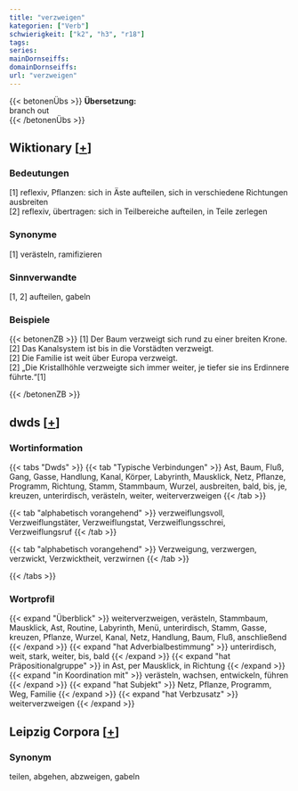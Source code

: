 ```yaml
---
title: "verzweigen"
kategorien: ["Verb"]
schwierigkeit: ["k2", "h3", "r18"]
tags:
series:
mainDornseiffs:
domainDornseiffs:
url: "verzweigen"
---
```


{{< betonenÜbs >}}
**Übersetzung:**  
branch out  
{{< /betonenÜbs >}}

## Wiktionary [[+](https://de.wiktionary.org/wiki/verzweigen)]

### Bedeutungen
[1] reflexiv, Pflanzen: sich in Äste aufteilen, sich in verschiedene Richtungen ausbreiten  
[2] reflexiv, übertragen: sich in Teilbereiche aufteilen, in Teile zerlegen  

### Synonyme
[1] verästeln, ramifizieren  

### Sinnverwandte
[1, 2] aufteilen, gabeln  

### Beispiele
{{< betonenZB >}}
[1] Der Baum verzweigt sich rund zu einer breiten Krone.  
[2] Das Kanalsystem ist bis in die Vorstädten verzweigt.  
[2] Die Familie ist weit über Europa verzweigt.  
[2] „Die Kristallhöhle verzweigte sich immer weiter, je tiefer sie ins Erdinnere führte.“[1]  

{{< /betonenZB >}}


## dwds [[+](https://www.dwds.de/wb/verzweigen)]

### Wortinformation
{{< tabs "Dwds" >}}
{{< tab "Typische Verbindungen" >}}
Ast, Baum, Fluß, Gang, Gasse, Handlung, Kanal, Körper, Labyrinth, Mausklick, Netz, Pflanze, Programm, Richtung, Stamm, Stammbaum, Wurzel, ausbreiten, bald, bis, je, kreuzen, unterirdisch, verästeln, weiter, weiterverzweigen
{{< /tab >}}

{{< tab "alphabetisch vorangehend" >}}
verzweiflungsvoll, Verzweiflungstäter, Verzweiflungstat, Verzweiflungsschrei, Verzweiflungsruf
{{< /tab >}}

{{< tab "alphabetisch vorangehend" >}}
Verzweigung, verzwergen, verzwickt, Verzwicktheit, verzwirnen
{{< /tab >}}

{{< /tabs >}}

### Wortprofil
{{< expand "Überblick" >}} weiterverzweigen, verästeln, Stammbaum, Mausklick, Ast, Routine, Labyrinth, Menü, unterirdisch, Stamm, Gasse, kreuzen, Pflanze, Wurzel, Kanal, Netz, Handlung, Baum, Fluß, anschließend {{< /expand >}}
{{< expand "hat Adverbialbestimmung" >}} unterirdisch, weit, stark, weiter, bis, bald {{< /expand >}}
{{< expand "hat Präpositionalgruppe" >}} in Ast, per Mausklick, in Richtung {{< /expand >}}
{{< expand "in Koordination mit" >}} verästeln, wachsen, entwickeln, führen {{< /expand >}}
{{< expand "hat Subjekt" >}} Netz, Pflanze, Programm, Weg, Familie {{< /expand >}}
{{< expand "hat Verbzusatz" >}} weiterverzweigen {{< /expand >}}

## Leipzig Corpora [[+](https://corpora.uni-leipzig.de/en/res?word=verzweigen&corpusId=deu_newscrawl-public_2018)]


### Synonym
teilen, abgehen, abzweigen, gabeln

